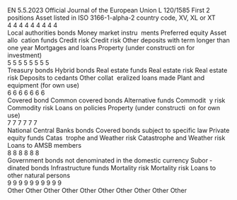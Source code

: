 EN  5.5.2023 Official Journal of the European Union L 120/1585
 First 
2 positions  Asset listed in  ISO 3166-1-alpha-2 country code, XV, XL or XT  
4 4  4  4  4  4  4  4  4  
Local 
authorities 
bonds  Money 
market 
instru ­
ments  Preferred 
equity  Asset allo ­
cation funds  Credit risk  Credit risk  Other deposits 
with term 
longer than 
one year  Mortgages 
and loans  Property 
(under 
constructi ­
on for 
investment)  
5 5  5  5  5  5  5  5  
Treasury 
bonds  Hybrid 
bonds  Real estate 
funds  Real estate 
risk  Real estate 
risk  Deposits to 
cedants  Other collat ­
eralized 
loans made  Plant and 
equipment 
(for own 
use)  
6 6  6  6  6  6  6  
Covered 
bond  Common 
covered 
bonds  Alternative 
funds  Commodit ­
y risk  Commodity 
risk  Loans on 
policies  Property 
(under 
constructi ­
on for own 
use)  
7 7  7  7  7  7  
National 
Central 
Banks bonds  Covered 
bonds 
subject to 
specific law  Private equity 
funds  Catas ­
trophe and 
Weather 
risk  Catastrophe 
and Weather 
risk  Loans to 
AMSB 
members  
8 8  8  8  8  8  
Government 
bonds not 
denominated 
in the 
domestic 
currency  Subor ­
dinated 
bonds  Infrastructure 
funds  Mortality 
risk  Mortality 
risk  Loans to 
other natural 
persons  
9 9  9  9  9  9  9  9  9  9  
Other  Other  Other  Other  Other  Other  Other  Other  Other  Other